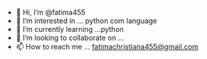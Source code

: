 - 👋 Hi, I’m @fatima455
- 👀 I’m interested in ... python com language
- 🌱 I’m currently learning ...python
- 💞️ I’m looking to collaborate on ...
- 📫 How to reach me ... fatimachristiana455@gmail.com

<!---
fatima455/fatima455 is a ✨ special ✨ repository because its `README.md` (this file) appears on your GitHub profile.
You can click the Preview link to take a look at your changes.
--->
